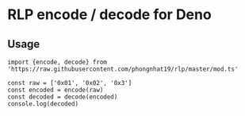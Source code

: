 # RLP encode / decode for Deno

## Usage
```
import {encode, decode} from 'https://raw.githubusercontent.com/phongnhat19/rlp/master/mod.ts'

const raw = ['0x01', '0x02', '0x3']
const encoded = encode(raw)
const decoded = decode(encoded)
console.log(decoded)

```